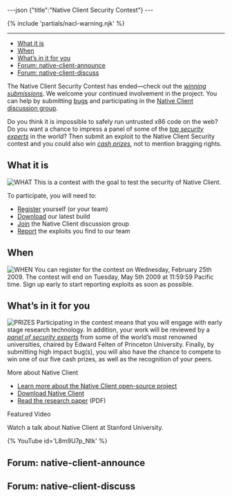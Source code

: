 ---json {"title":"Native Client Security Contest"} ---

{% include 'partials/nacl-warning.njk' %}

---

- <a href="#what-it-is" id="id1" class="reference internal">What it is</a>
- <a href="#when" id="id2" class="reference internal">When</a>
- <a href="#what-s-in-it-for-you" id="id3" class="reference internal">What’s in it for you</a>
- <a href="#forum-native-client-announce" id="id4" class="reference internal">Forum: native-client-announce</a>
- <a href="#forum-native-client-discuss" id="id5" class="reference internal">Forum: native-client-discuss</a>

The Native Client Security Contest has ended—check out the <a href="/docs/native-client/community/security-contest/index#contest-winners" class="reference internal"><em>winning submissions</em></a>. We welcome your continued involvement in the project. You can help by submitting <a href="http://code.google.com/p/nativeclient/issues/list" class="reference external">bugs</a> and participating in the <a href="http://groups.google.com/group/native-client-discuss" class="reference external">Native Client discussion group</a>.

Do you think it is impossible to safely run untrusted x86 code on the web? Do you want a chance to impress a panel of some of the <a href="/docs/native-client/community/security-contest/index#contest-judges" class="reference internal"><em>top security experts</em></a> in the world? Then submit an exploit to the Native Client Security contest and you could also win <a href="/docs/native-client/community/security-contest/contest-faq#contest-faq-prizes" class="reference internal"><em>cash prizes</em></a>, not to mention bragging rights.

## What it is

![WHAT](/docs/native-client/images/code-32.gif) This is a contest with the goal to test the security of Native Client.

To participate, you will need to:

- <a href="http://nativeclientsecuritycontest.appspot.com/register" class="reference external">Register</a> yourself (or your team)
- <a href="http://code.google.com/p/nativeclient/wiki/Downloads?tm=2" class="reference external">Download</a> our latest build
- <a href="https://groups.google.com/group/native-client-discuss" class="reference external">Join</a> the Native Client discussion group
- <a href="https://code.google.com/p/nativeclient/issues" class="reference external">Report</a> the exploits you find to our team

## When

![WHEN](/docs/native-client/images/calendar-32.gif) You can register for the contest on Wednesday, February 25th 2009. The contest will end on Tuesday, May 5th 2009 at 11:59:59 Pacific time. Sign up early to start reporting exploits as soon as possible.

## What’s in it for you

![PRIZES](/docs/native-client/images/gift-32.gif) Participating in the contest means that you will engage with early stage research technology. In addition, your work will be reviewed by a <a href="/docs/native-client/community/security-contest/index#contest-judges" class="reference internal"><em>panel of security experts</em></a> from some of the world’s most renowned universities, chaired by Edward Felten of Princeton University. Finally, by submitting high impact bug(s), you will also have the chance to compete to win one of our five cash prizes, as well as the recognition of your peers.

More about Native Client

- <a href="http://code.google.com/p/nativeclient" class="reference external">Learn more about the Native Client open-source project</a>
- <a href="http://code.google.com/p/nativeclient/wiki/Downloads?tm=2" class="reference external">Download Native Client</a>
- <a href="http://static.googleusercontent.com/external_content/untrusted_dlcp/research.google.com/en/us/pubs/archive/34913.pdf" class="reference external">Read the research paper</a> (PDF)

Featured Video

Watch a talk about Native Client at Stanford University.

{% YouTube id='L8m9U7p\_Ntk' %}

## Forum: native-client-announce

## Forum: native-client-discuss
